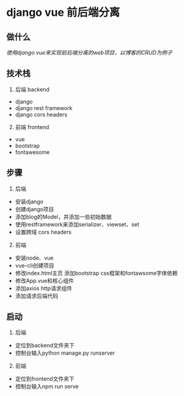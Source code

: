 # django vue 前后端分离

## 做什么
*使用django vue来实现前后端分离的web项目，以博客的CRUD为例子*

## 技术栈
1. 后端 backend
  * django
  * django rest framework
  * django cors headers
2. 前端 frontend
  * vue
  * bootstrap
  * fontawesome
## 步骤
1. 后端
  * 安装django
  * 创建django项目
  * 添加blog的Model，并添加一些初始数据
  * 使用restframework来添加serializer、viewset、set
  * 设置跨域 cors headers
2. 前端
  * 安装node、vue
  * vue-cli创建项目
  * 修改index.html主页 添加bootstrap css框架和fontawsome字体依赖
  * 修改App.vue和核心组件
  * 添加axios http请求组件
  * 添加请求后端代码
## 启动
1. 后端
  * 定位到backend文件夹下
  * 控制台输入python manage.py runserver
2. 前端
  * 定位到frontend文件夹下
  * 控制台输入npm run serve